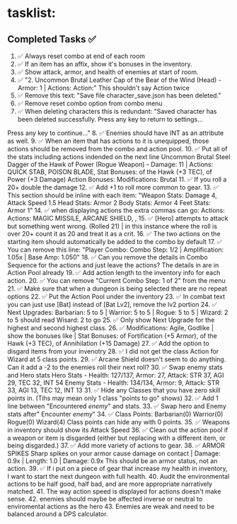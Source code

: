 # tasklist:

## Completed Tasks ✅

1. ✅ Always reset combo at end of each room
2. ✅ If an item has an affix, show it's bonuses in the inventory.
3. ✅ Show attack, armor, and health of enemies at start of room.
4. ✅ "2. Uncommon Brutal Leather Cap of the Bear of the Wind (Head) - Armor: 1 | Actions: Action:"  This shouldn't say Action twice
5. ✅ Remove this text: "Save file character_save.json has been deleted."
6. ✅ Remove reset combo option from combo menu
7. ✅ When deleting characters this is redundant: "Saved character has been deleted successfully.
Press any key to return to settings...

Press any key to continue..."
8. ✅ Enemies should have INT as an attribute as well.
9. ✅ When an item that has actions to it is unequipped, those actions should be removed from the combo and action pool.
10. ✅ Put all of the stats including actions indended on the next line
Uncommon Brutal Steel Dagger of the Hawk of Power (Rogue Weapon) - Damage: 11 | Actions: QUICK STAB, POISON BLADE,
    Stat Bonuses: of the Hawk (+3 TEC), of Power (+3 Damage)
    Action Bonuses:
    Modifications: Brutal
11. ✅ If you roll a 20+ double the damage
12. ✅ Add +1 to roll more common to gear.
13. ✅ This section should be inline with each item:
  "Weapon Stats: Damage 4, Attack Speed 1.5
  Head Stats: Armor 2
  Body Stats: Armor 4
  Feet Stats: Armor 1"
14. ✅ when displaying actions the extra commas can go:     Actions: Actions: MAGIC MISSILE, ARCANE SHIELD, ,
15. ✅ [Hero] attempts to attack but something went wrong. (Rolled 21) | in this instance where the roll is over 20+ count it as 20 and treat it as a crit.
16. ✅ The two actions on the starting item should automatically be added to the combo by default
17. ✅ You can remove this line: "Player Combo: Combo Step: 1/2 | Amplification: 1.05x | Base Amp: 1.050"
18. ✅ Can you remove the details in Combo Sequence for the actions and just leave the actions?  The details in are in Action Pool already
19. ✅ Add action length to the inventory info for each action.
20. ✅ You can remove "Current Combo Step: 1 of 2" from the menu
21. ✅ Make sure that when a dungeon is being selected there are no repeat options
22. ✅ Put the Action Pool under the inventory
23. ✅ In combat text you can just use [Bat] instead of [Bat Lv2], remove the lv2 portion
24. ✅ Next Upgrades: Barbarian: 5 to 5 | Warrior: 5 to 5 | Rogue: 5 to 5 | Wizard: 2 to 5  should read Wisard: 2 to go
25. ✅ Only show Next Upgrade for the highest and second highest class.
26. ✅  Modifications: Agile, Godlike | show the bonuses like | Stat Bonuses: of Fortification (+5 Armor), of the Hawk (+3 TEC), of Annihilation (+15 Damage)
27. ✅ Add the option to disgard items from your invenotry
28. ✅ I did not get the class Action for Wizard at 5 class points.
29. ✅ Arcane Shield doesn't seem to do anything.  Can it add a -2 to the enemies roll their next roll?
30. ✅ Swap enemy stats and Hero stats Hero Stats - Health: 127/137, Armor: 27, Attack: STR 37, AGI 29, TEC 32, INT 54
Enemy Stats - Health: 134/134, Armor: 9, Attack: STR 33, AGI 13, TEC 12, INT 13
31. ✅ Hide any Classes that you have zero skill points in.  (Tihs may mean only 1 class "points to go" shows)
32. ✅ Add 1 line between "Encountered *enemy*" and stats.
33. ✅ Swap hero and Enemy stats after" Encounter *enemy*"
34. ✅ Class Points: Barbarian(0) Warrior(0) Rogue(0) Wizard(4) Class points can hide any with 0 points.
35. ✅ Weapons in inventory should show its Attack Speed
36. ✅ Clean out the action pool if a weapon or item is disgarded (either but replacing with a different item, or being disgarded.)
37. ✅ Add more variety of actions to gear.
38. ✅ ARMOR SPIKES
      Sharp spikes on your armor cause damage on contact | Damage: 0.9x | Length: 1.0 | Damage: 0.9x
      This should be an armor status, not an action.
39. ✅ If i put on a piece of gear that increase my health in inventory, I want to start the next dungeon with full health.
40. Audit the environmental actions to be half good, half bad, and are more appropriate narratively matched.
41. The way action speed is displayed for actions doesn't make sense.
42. enemies should maybe be affected inverse or neutral to enviromental actions as the hero
43. Enemies are weak and need to be balanced around a DPS calculator.